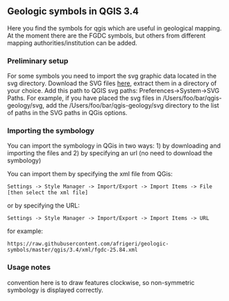 ## Geologic symbols in QGIS 3.4 

Here you find the symbols for qgis which are useful in geological mapping.  At the moment there are the FGDC symbols, but others from different mapping authorities/institution can be added.

### Preliminary setup

For some symbols you need to import the svg graphic data located in the svg directory.  Download the SVG files [here](https://minhaskamal.github.io/DownGit/#/home?url=https://github.com/afrigeri/geologic-symbols/tree/master/qgis/3.4/svg&fileName=qgis_svg_geology&rootDirectory=svg-geology), extract them in a directory of your choice. Add this path to QGIS svg paths: Preferences->System->SVG Paths.  For example, if you have placed the svg files in /Users/foo/bar/qgis-geology/svg, add the /Users/foo/bar/qgis-geology/svg directory to the list of paths in the SVG paths in QGis options. 

### Importing the symbology

You can import the symbology in QGis in two ways: 1) by downloading and importing the files and 2) by specifying an url (no need to download the symbology)


You can import them by specifying the xml file from QGis:

```
Settings -> Style Manager -> Import/Export -> Import Items -> File [then select the xml file]
```

or by specifying the URL:


```
Settings -> Style Manager -> Import/Export -> Import Items -> URL
```

for example:


```
https://raw.githubusercontent.com/afrigeri/geologic-symbols/master/qgis/3.4/xml/fgdc-25.84.xml
```

### Usage notes

convention here is to draw features clockwise, so non-symmetric symbology is displayed correctly.


